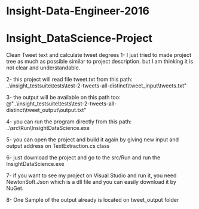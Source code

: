 # Insight-Data-Engineer-2016
# Insight_DataScience-Project
Clean Tweet text and calculate tweet degrees
1- I just tried to made project tree as much as possible similar to project description. but I am thinking it is not clear and understandable.

2- this project will read file tweet.txt from this path: ..\\insight_testsuite\tests\test-2-tweets-all-distinct\\tweet_input\tweets.txt"

3- the output will be available on this path too: @"..\\insight_testsuite\tests\test-2-tweets-all-distinct\\tweet_output\\output.txt"

4- you can run the program directly from this path: ..\\src\Run\InsightDataScience.exe

5- you can open the project and build it again by giving new input and output address on TextExtraction.cs class

6- just download the project and go to the src/Run and run the InsightDataScience.exe

7- if you want to see my project on Visual Studio and run it, you need NewtonSoft.Json which is a dll file and you can easily download it by NuGet.

8- One Sample of the output already is located on tweet_output folder
